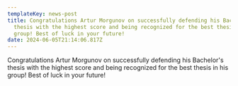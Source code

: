 ```yaml
---
templateKey: news-post
title: Congratulations Artur Morgunov on successfully defending his Bachelor's
  thesis with the highest score and being recognized for the best thesis in his
  group! Best of luck in your future!
date: 2024-06-05T21:14:06.817Z
---
```

Congratulations Artur Morgunov on successfully defending his Bachelor's thesis with the highest score and being recognized for the best thesis in his group! Best of luck in your future!